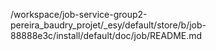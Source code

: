 /workspace/job-service-group2-pereira_baudry_projet/_esy/default/store/b/job-88888e3c/install/default/doc/job/README.md